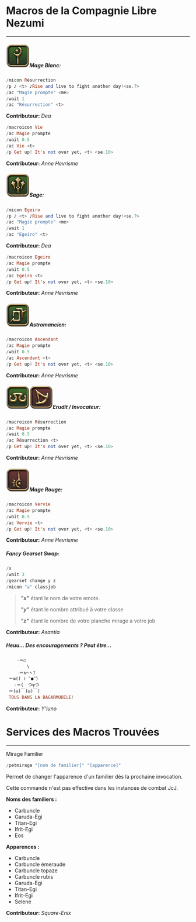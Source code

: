 # Macros de la Compagnie Libre Nezumi

------

##### ![White Mage Icon](https://github.com/Flabby-Owl/FFXIV-Encyclopedia-Unofficialis/blob/master/img/WMG.png?raw=true)Mage Blanc:

```haskell
/micon Résurrection
/p ♪ <t> ♪Rise and live to fight another day!<se.7>
/ac "Magie prompte" <me>
/wait 1
/ac "Résurrection" <t>
```

**Contributeur:** *Dea*

```Haskell
/macroicon Vie
/ac Magie prompte
/wait 0.5
/ac Vie <t>
/p Get up! It's not over yet, <t> <se.10>
```

**Contributeur:** *Anne Hevrisme*

##### ![Sage Icon](https://github.com/Flabby-Owl/FFXIV-Encyclopedia-Unofficialis/blob/master/img/SGE.png?raw=true)Sage:

```haskell
/micon Egeiro
/p ♪ <t> ♪Rise and live to fight another day!<se.7>
/ac "Magie prompte" <me>
/wait 1
/ac "Egeiro" <t>
```

**Contributeur:** *Dea*

```haskell
/macroicon Egeiro
/ac Magie prompte
/wait 0.5
/ac Egeiro <t>
/p Get up! It's not over yet, <t> <se.10>
```

**Contributeur:** *Anne Hevrisme*

##### ![Astro Icon](https://github.com/Flabby-Owl/FFXIV-Encyclopedia-Unofficialis/blob/master/img/AST.png?raw=true)Astromancien:

```haskell
/macroicon Ascendant
/ac Magie prompte
/wait 0.5
/ac Ascendant <t>
/p Get up! It's not over yet, <t> <se.10>
```

**Contributeur:** *Anne Hevrisme*

##### ![Erudit Icon](https://github.com/Flabby-Owl/FFXIV-Encyclopedia-Unofficialis/blob/master/img/SCH.png?raw=true)![Invo Icon](https://github.com/Flabby-Owl/FFXIV-Encyclopedia-Unofficialis/blob/master/img/SMN.png?raw=true)Erudit / Invocateur:

```haskell
/macroicon Résurrection
/ac Magie prompte
/wait 0.5
/ac Résurrection <t>
/p Get up! It's not over yet, <t> <se.10>
```

**Contributeur:** *Anne Hevrisme*

##### ![Red Mage Icon](https://github.com/Flabby-Owl/FFXIV-Encyclopedia-Unofficialis/blob/master/img/RMG.png?raw=true)Mage Rouge:

```haskell
/macroicon Vervie
/ac Magie prompte
/wait 0.5
/ac Vervie <t>
/p Get up! It's not over yet, <t> <se.10>
```

**Contributeur:** *Anne Hevrisme*

##### Fancy Gearset Swap:

```haskell
/x
/wait 3
/gearset change y z
/micon "a" classjob
```

> ***"x"*** étant le nom de votre emote.
>
> ***"y"*** étant le nombre attribué à votre classe 
>
> ***"z"*** étant le nombre de votre planche mirage a votre job 

**Contributeur:** *Asantia*

##### Heuu... Des encouragements ? Peut être...

```haskell
    -＝○
        \
    -＝∧⌒ヽﾌ
 ＝≡(( ﾐ ^●^）
   -＝(　つ┯つ
 ＝(◎)￣(◎)￣)
 TOUS DANS LA BAGARMOBILE!
```

**Contributeur:** *Y'luno*

# Services des Macros Trouvées

------

Mirage Familier

```haskell
/petmirage "[nom de familier]" "[apparence]"
```

Permet de changer l'apparence d'un familier dès la prochaine invocation.

Cette commande n'est pas effective dans les instances de combat JcJ.

**Noms des familiers :** 

- Carbuncle
- Garuda-Egi
- Titan-Egi
- Ifrit-Egi
- Eos

**Apparences :**

- Carbuncle
- Carbuncle émeraude
- Carbuncle topaze
- Carbuncle rubis
- Garuda-Egi
- Titan-Egi
- Ifrit-Egi
- Selene

**Contributeur:** *Square-Enix*
